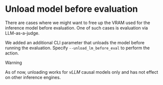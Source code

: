 # Unload model before evaluation

There are cases where we might want to free up the VRAM used for the inference model before evaluation. One of such cases is evaluation via LLM-as-a-judge.

We added an additional CLI parameter that unloads the model before running the evaluation. Specify `--unload_lm_before_eval` to perform the action. 

> [!WARNING]
> As of now, unloading works for *vLLM* causal models only and has not effect on other inference engines. 